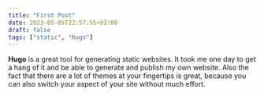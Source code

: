 ```yaml
---
title: "First Post"
date: 2023-05-05T22:57:55+03:00
draft: false 
tags: ["static", "hugo"]
---
```


**Hugo** is a great tool for generating static websites.
It took me one day to get a hang of it and be able to
generate and publish my own website.
Also the fact that there are a lot of themes at your fingertips
is great, because you can also switch your aspect of your site
without much effort.
